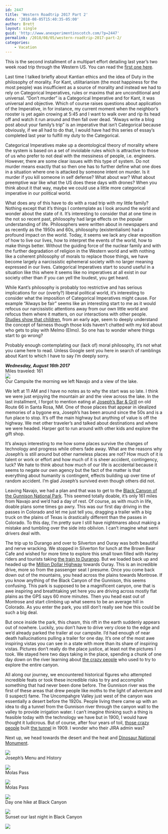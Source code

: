 ```yaml
---
id: 2447
title: 'Western Roadtrip 2017 Part 2'
date: '2018-08-05T15:40:35-05:00'
author: Brett
layout: single
guid: 'http://www.anexperimentinscotch.com/?p=2447'
permalink: /2018/08/05/western-roadtrip-2017-part-2/
categories:
    - Vacation
---
```


This is the second installment of a multipart effort detailing last year’s two week road trip through the Western US. You can read the [first one here](http://www.anexperimentinscotch.com/2018/07/25/on-a-two-week-roadtrip/).

Last time I talked briefly about Kantian ethics and the idea of Duty in the philosophy of morality. For Kant, utilitarianism (the most happiness for the most people) was insufficient as a source of morality and instead we had to rely on Categorical Imperatives, rules or maxims that are unconditional and universal. “Don’t murder” is a Categorical Imperative and for Kant, it was universal and objective. Which of course raises questions about application of the Imperative, in for instance, my current moment when the neighbor’s rooster is yet again crowing at 5:45 and I want to walk over and rip its head off and watch it run around and then fall over dead. “Always write a blog post about your family’s trip” is an imperative that isn’t Categorical because obviously, if we all had to do that, I would have had this series of essay’s completed last year to fulfill my duty to the Categorical.

Categorical Imperatives make up a deontological theory of morality where the system is based on a set of inviolable rules which is attractive to those of us who prefer to not deal with the messiness of people, i.e. engineers. However, there are some clear issues with this type of system. Do not murder means exactly that so then one has to further define what one does in a situation where one is attacked by someone intent on murder. Is it murder if you kill someone in self defense? What about war? What about preemptive war like what the US does these days with drones? When you think about it that way, maybe we could use a little more categorical imperative in our political world.

What does any of this have to do with a road trip with my little family? Nothing except that it’s things I contemplate as I look around the world and wonder about the state of it. It’s interesting to consider that at one time in the not so recent past, philosophy had large effects on the popular understanding of life. Philosophers were written about in newspapers and as recently as the 1950s and 60s, philosophy (existentialism) had a profound impact on the world. Today, it seems we lack any clear exposition of how to live our lives, how to interpret the events of the world, how to make things better. Without the guiding force of the nuclear family and with the further degradation of religion in the Western world and with nothing like a coherent philosophy of morals to replace those things, we have become largely a narcissistic ephemeral society with no larger meaning expressed in our lives. Categorical Imperatives start to sound useful in a situation like this where it seems like no imperatives at all exist in our society other than if you can yell the loudest, you get heard.

While Kant’s philosophy is probably too restrictive and has serious implications for our (overly?) liberal political world, it’s interesting to consider what the imposition of Categorical Imperatives might cause. For example “Always be fair” seems like an interesting start to me as it would refocus our narcissistic attentions away from our own little world and refocus them where it matters, on our interactions with other people. [Studies show that children](https://blogs.scientificamerican.com/observations/do-kids-have-a-fundamental-sense-of-fairness/), from an early age, seem to deeply understand the concept of fairness though those kids haven’t chatted with my kid about who gets to play with Melmo (Elmo). So one has to wonder where things start to go wrong?

Probably enough contemplating our (lack of) moral philosophy, it’s not what you came here to read. Unless Google sent you here in search of ramblings about Kant to which I have to say I’m deeply sorry.

***Wednesday, August 16th 2017***  
Miles traveled: 161  
[![](http://www.anexperimentinscotch.com/wp-content/uploads/2018/08/DSC_0325-300x200.jpg)](http://www.anexperimentinscotch.com/wp-content/uploads/2018/08/DSC_0325.jpg)   
Our Campsite the morning we left Navajo and a view of the lake.

We left at 11 AM and I have no notes as to why the start was so late. I think we were just enjoying the mountain air and the view across the lake. In the last installment, I forgot to mention eating at [Joseph’s Bar &amp; Grill](http://josephsbarandgrill.com/) on old Route 66 in Santa Rosa, NM. One of those places that appear in idealized memories of a bygone era, Joseph’s has been around since the 50s and is a fun place to stop. It’s off the main highway but anything of value is off the highway. We met other traveler’s and talked about destinations and where we were headed. Harper got to run around with other kids and explore the gift shop.

It’s always interesting to me how some places survive the changes of technology and progress while others fade away. What are the reasons why Joseph’s is still around but other nameless places are not? How much of it is talent or work or effort and how much of it is sheer accident, contingency, luck? We hate to think about how much of our life is accidental because it seems to negate our own agency but the fact of the matter is that everything about humanity is contingent, effects building up over time of random accident. I’m glad Joseph’s survived even though others did not.

Leaving Navajo, we had a plan and that was to get to the [Black Canyon of the Gunnison National Park](https://www.nps.gov/blca/index.htm). This seemed totally doable, it’s only 161 miles from Navajo and we’d had a day of rest. Of course, as with much in life, doable plans some times go awry. This was our first day driving in the passes in Colorado and let me just tell you, dragging a trailer with a big truck on the plains of Texas is drastically different than the passes in Colorado. To this day, I’m pretty sure I still have nightmares about making a mistake and tumbling over the side into oblivion. I can’t imagine what semi drivers deal with.

The trip up to Durango and over to Silverton and Ouray was both beautiful and nerve wracking. We stopped in Silverton for lunch at the Brown Bear Cafe and wished for more time to explore this small town filled with Harley riders and tourists taking [the train to Durango](http://www.durangotrain.com/). But we loaded back up and headed up the [Million Dollar Highway](https://www.dangerousroads.org/north-america/usa/635-million-dollar-highway-usa.html) towards Ouray. This is an incredible drive, more so from the passenger seat I presume. Once you come back down out of the mountains, you head across the plains towards Montrose. If you know anything of the Black Canyon of the Gunnison, this seems confusing. This park is supposed to be a magnificent canyon, one that is awe inspiring and breathtaking yet here you are driving across mostly flat plains as the GPS says 60 more minutes. Then you head east out of Montrose and start climbing up what seems to be an average hill in Colorado. As you enter the park, you still don’t really see how this could be such a big deal.

But once inside the park, this chasm, this rift in the earth suddenly appears out of nowhere. Luckily, you don’t have to drive very close to the edge and we’d already parked the trailer at our campsite. I’d had enough of near death hallucinations pulling a trailer for one day. It’s one of the most awe inspiring vistas you can see in a state with more than its share of inspiring vistas. Pictures don’t really do the place justice, at least not the pictures I took. We stayed here two days taking in the place, spending a chunk of one day down on the river learning about [the crazy people](https://www.nps.gov/blca/learn/historyculture/kolbexpedition.htm) who used to try to explore the entire canyon.

All along our journey, we encountered historical figures who attempted incredible feats or took these incredible risks to try and accomplish something that had never been done before. The Gunnison river was the first of these areas that drew people like moths to the light of adventure and (I suspect) fame. The Uncompahgre Valley just west of the canyon was essentially a desert before the 1920s. People living there came up with an idea to dig a tunnel from the Gunnison river through the canyon wall to the valley to provide irrigation water. I can’t imagine thinking such a thing is feasible today with the technology we have but in 1900, I would have thought it ludicrous. But of course, after four years of toil, [those crazy people](https://www.nps.gov/blca/learn/historyculture/people.htm) built [the tunnel](https://en.wikipedia.org/wiki/Gunnison_Tunnel) in 1909. I wonder who their JIRA admin was?

Next up, we head towards the desert and the heat and [Dinosaur National Monument](https://www.nps.gov/dino/index.htm).

[![](http://www.anexperimentinscotch.com/wp-content/uploads/2018/08/IMG_20180801_064013-225x300.jpg)](http://www.anexperimentinscotch.com/wp-content/uploads/2018/08/IMG_20180801_064013.jpg)   
 Joseph’s Menu and History

[![](http://www.anexperimentinscotch.com/wp-content/uploads/2018/08/DSC_0335-300x200.jpg)](http://www.anexperimentinscotch.com/wp-content/uploads/2018/08/DSC_0335.jpg)   
 Molas Pass

[![](http://www.anexperimentinscotch.com/wp-content/uploads/2018/08/DSC_0332-300x200.jpg)](http://www.anexperimentinscotch.com/wp-content/uploads/2018/08/DSC_0332.jpg)   
Molas Pass

[![](http://www.anexperimentinscotch.com/wp-content/uploads/2018/08/DSC_0370-300x200.jpg)](http://www.anexperimentinscotch.com/wp-content/uploads/2018/08/DSC_0370.jpg)   
 Day one hike at Black Canyon

[![](http://www.anexperimentinscotch.com/wp-content/uploads/2018/08/DSC_0384-300x200.jpg)](http://www.anexperimentinscotch.com/wp-content/uploads/2018/08/DSC_0384.jpg)   
 Sunset our last night in Black Canyon

[![](http://www.anexperimentinscotch.com/wp-content/uploads/2018/08/DSC_0393-300x200.jpg)](http://www.anexperimentinscotch.com/wp-content/uploads/2018/08/DSC_0393.jpg)